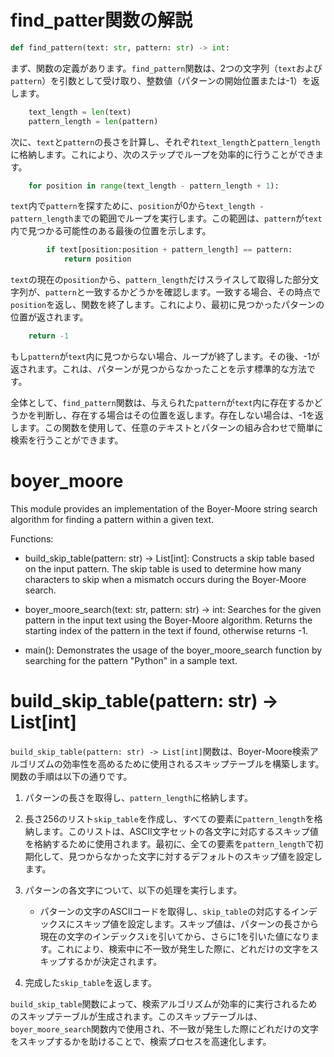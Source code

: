 # find_patter関数の解説
```python
def find_pattern(text: str, pattern: str) -> int:
```

まず、関数の定義があります。`find_pattern`関数は、2つの文字列（`text`および`pattern`）を引数として受け取り、整数値（パターンの開始位置または-1）を返します。

```python
    text_length = len(text)
    pattern_length = len(pattern)
```

次に、`text`と`pattern`の長さを計算し、それぞれ`text_length`と`pattern_length`に格納します。これにより、次のステップでループを効率的に行うことができます。

```python
    for position in range(text_length - pattern_length + 1):
```

`text`内で`pattern`を探すために、`position`が0から`text_length - pattern_length`までの範囲でループを実行します。この範囲は、`pattern`が`text`内で見つかる可能性のある最後の位置を示します。

```python
        if text[position:position + pattern_length] == pattern:
            return position
```

`text`の現在の`position`から、`pattern_length`だけスライスして取得した部分文字列が、`pattern`と一致するかどうかを確認します。一致する場合、その時点で`position`を返し、関数を終了します。これにより、最初に見つかったパターンの位置が返されます。

```python
    return -1
```

もし`pattern`が`text`内に見つからない場合、ループが終了します。その後、-1が返されます。これは、パターンが見つからなかったことを示す標準的な方法です。

全体として、`find_pattern`関数は、与えられた`pattern`が`text`内に存在するかどうかを判断し、存在する場合はその位置を返します。存在しない場合は、-1を返します。この関数を使用して、任意のテキストとパターンの組み合わせで簡単に検索を行うことができます。

# boyer_moore
This module provides an implementation of the Boyer-Moore string search algorithm for finding a pattern within a given text.

Functions:
- build_skip_table(pattern: str) -> List[int]:
    Constructs a skip table based on the input pattern. The skip table is used to determine how many characters to skip when a mismatch occurs during the Boyer-Moore search.

- boyer_moore_search(text: str, pattern: str) -> int:
    Searches for the given pattern in the input text using the Boyer-Moore algorithm. Returns the starting index of the pattern in the text if found, otherwise returns -1.

- main():
    Demonstrates the usage of the boyer_moore_search function by searching for the pattern "Python" in a sample text.
 
# build_skip_table(pattern: str) -> List[int]
`build_skip_table(pattern: str) -> List[int]`関数は、Boyer-Moore検索アルゴリズムの効率性を高めるために使用されるスキップテーブルを構築します。関数の手順は以下の通りです。

1. パターンの長さを取得し、`pattern_length`に格納します。

2. 長さ256のリスト`skip_table`を作成し、すべての要素に`pattern_length`を格納します。このリストは、ASCII文字セットの各文字に対応するスキップ値を格納するために使用されます。最初に、全ての要素を`pattern_length`で初期化して、見つからなかった文字に対するデフォルトのスキップ値を設定します。

3. パターンの各文字について、以下の処理を実行します。
   - パターンの文字のASCIIコードを取得し、`skip_table`の対応するインデックスにスキップ値を設定します。スキップ値は、パターンの長さから現在の文字のインデックス`i`を引いてから、さらに1を引いた値になります。これにより、検索中に不一致が発生した際に、どれだけの文字をスキップするかが決定されます。

4. 完成した`skip_table`を返します。

`build_skip_table`関数によって、検索アルゴリズムが効率的に実行されるためのスキップテーブルが生成されます。このスキップテーブルは、`boyer_moore_search`関数内で使用され、不一致が発生した際にどれだけの文字をスキップするかを助けることで、検索プロセスを高速化します。